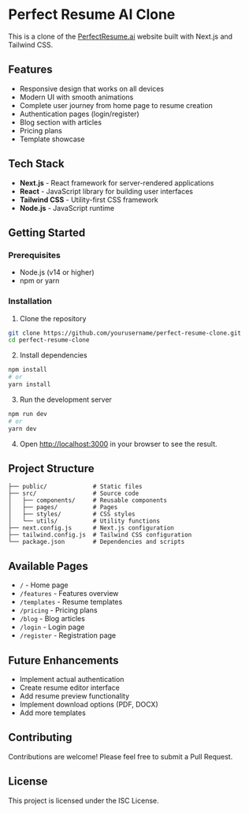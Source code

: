 # Perfect Resume AI Clone

This is a clone of the [PerfectResume.ai](https://theperfectresume.ai/) website built with Next.js and Tailwind CSS.

## Features

- Responsive design that works on all devices
- Modern UI with smooth animations
- Complete user journey from home page to resume creation
- Authentication pages (login/register)
- Blog section with articles
- Pricing plans
- Template showcase

## Tech Stack

- **Next.js** - React framework for server-rendered applications
- **React** - JavaScript library for building user interfaces
- **Tailwind CSS** - Utility-first CSS framework
- **Node.js** - JavaScript runtime

## Getting Started

### Prerequisites

- Node.js (v14 or higher)
- npm or yarn

### Installation

1. Clone the repository
```bash
git clone https://github.com/yourusername/perfect-resume-clone.git
cd perfect-resume-clone
```

2. Install dependencies
```bash
npm install
# or
yarn install
```

3. Run the development server
```bash
npm run dev
# or
yarn dev
```

4. Open [http://localhost:3000](http://localhost:3000) in your browser to see the result.

## Project Structure

```
├── public/             # Static files
├── src/                # Source code
│   ├── components/     # Reusable components
│   ├── pages/          # Pages
│   ├── styles/         # CSS styles
│   └── utils/          # Utility functions
├── next.config.js      # Next.js configuration
├── tailwind.config.js  # Tailwind CSS configuration
└── package.json        # Dependencies and scripts
```

## Available Pages

- `/` - Home page
- `/features` - Features overview
- `/templates` - Resume templates
- `/pricing` - Pricing plans
- `/blog` - Blog articles
- `/login` - Login page
- `/register` - Registration page

## Future Enhancements

- Implement actual authentication
- Create resume editor interface
- Add resume preview functionality
- Implement download options (PDF, DOCX)
- Add more templates

## Contributing

Contributions are welcome! Please feel free to submit a Pull Request.

## License

This project is licensed under the ISC License. 